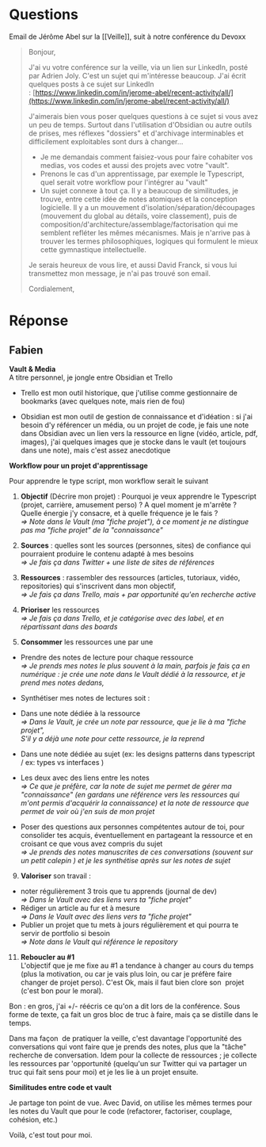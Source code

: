 # Questions

Email de  Jérôme Abel sur la [[Veille]], suit à notre conférence du Devoxx

> Bonjour,
>
> J'ai vu votre conférence sur la veille, via un lien sur LinkedIn, posté par Adrien Joly. C'est un sujet qui m'intéresse beaucoup. J'ai écrit quelques posts à ce sujet sur LinkedIn : [https://www.linkedin.com/in/jerome-abel/recent-activity/all/](https://www.linkedin.com/in/jerome-abel/recent-activity/all/)
> 
> J'aimerais bien vous poser quelques questions à ce sujet si vous avez un peu de temps. Surtout dans l'utilisation d'Obsidian ou autre outils de prises, mes réflexes "dossiers" et d'archivage interminables et difficilement exploitables sont durs à changer...  
> 
> -  Je me demandais comment faisiez-vous pour faire cohabiter vos medias, vos codes et aussi des projets avec votre "vault".
> -   Prenons le cas d'un apprentissage, par exemple le Typescript, quel serait votre workflow pour l'intégrer au "vault"
> -   Un sujet connexe à tout ça. Il y a beaucoup de similitudes, je trouve, entre cette idée de notes atomiques et la conception logicielle. Il y a un mouvement d'isolation/séparation/découpages (mouvement du global au détails, voire classement), puis de composition/d'architecture/assemblage/factorisation qui me semblent refléter les mêmes mécanismes. Mais je n'arrive pas à trouver les termes philosophiques, logiques qui formulent le mieux cette gymnastique intellectuelle.   
> 
> Je serais heureux de vous lire, et aussi David Franck, si vous lui transmettez mon message, je n'ai pas trouvé son email.
> 
> Cordialement,

# Réponse
## Fabien

**Vault & Media**  
A titre personnel, je jongle entre Obsidian et Trello

- Trello est mon outil historique, que j'utilise comme gestionnaire de bookmarks (avec quelques note, mais rien de fou)

- Obsidian est mon outil de gestion de connaissance et d'idéation : si j'ai besoin d'y référencer un média, ou un projet de code, je fais une note dans Obsidian avec un lien vers la ressource en ligne (vidéo, article, pdf, images), j'ai quelques images que je stocke dans le vault (et toujours dans une note), mais c'est assez anecdotique

  
**Workflow pour un projet d'apprentissage**

Pour apprendre le type script, mon workflow serait le suivant 

1.  **Objectif** (Décrire mon projet) : Pourquoi je veux apprendre le Typescript (projet, carrière, amusement perso) ? A quel moment je m'arrête ? Quelle énergie j'y consacre, et à quelle fréquence je le fais ?  
    _=> Note dans le Vault (ma "fiche projet"), à ce moment je ne distingue pas ma "fiche projet" de la "connaissance"_
2.  **Sources** : quelles sont les sources (personnes, sites) de confiance qui pourraient produire le contenu adapté à mes besoins  
    _=> Je fais ça dans Twitter + une liste de sites de références_  
    
3.  **Ressources** : rassembler des ressources (articles, tutoriaux, vidéo, repositories) qui s'inscrivent dans mon objectif,  
    _=> Je fais ça dans Trello, mais + par opportunité qu'en recherche active_   
    
4.  **Prioriser** les ressources  
    _=> Je fais ça dans Trello, et je catégorise avec des label, et en répartissant dans des boards_  
    
5.  **Consommer** les ressources une par une

-   Prendre des notes de lecture pour chaque ressource  
    _=> Je prends mes notes le plus souvent à la main, parfois je fais ça en numérique : je crée une note dans le Vault dédié à la ressource, et je prend mes notes dedans,_ 
-   Synthétiser mes notes de lectures soit :  
    

-   Dans une note dédiée à la ressource  
    _=> Dans le Vault, je crée un note par ressource, que je lie à ma "fiche projet",  
    S'il y a déjà une note pour cette ressource, je la reprend_
-   Dans une note dédiée au sujet (ex: les designs patterns dans typescript / ex: types vs interfaces )  
    
-   Les deux avec des liens entre les notes  
    _=> Ce que je préfère, car la note de sujet me permet de gérer ma "connaissance" (en gardans une référence vers les ressources qui m'ont permis d'acquérir la connaissance) et la note de ressource que permet de voir où j'en suis de mon projet_  
    

-   Poser des questions aux personnes compétentes autour de toi, pour consolider tes acquis, éventuellement en partageant la ressource et en croisant ce que vous avez compris du sujet  
    _=> Je prends des notes manuscrites de ces conversations (souvent sur un petit calepin ) et je les synthétise après sur les notes de sujet_  
    

9.  **Valoriser** son travail : 

-   noter régulièrement 3 trois que tu apprends (journal de dev)  
    _=> Dans le Vault avec des liens vers ta "fiche projet"_
-   Rédiger un article au fur et à mesure  
    _=> Dans le Vault avec des liens vers ta "fiche projet"_
-   Publier un projet que tu mets à jours régulièrement et qui pourra te servir de portfolio si besoin  
    _=> Note dans le Vault qui référence le repository_  
    

11.  **Reboucler au #1**  
    L'objectif que je me fixe au #1 a tendance à changer au cours du temps (plus la motivation, ou car je vais plus loin, ou car je préfère faire changer de projet perso). C'est Ok, mais il faut bien clore son  projet (c'est bon pour le moral).

Bon : en gros, j'ai +/- réécris ce qu'on a dit lors de la conférence. Sous forme de texte, ça fait un gros bloc de truc à faire, mais ça se distille dans le temps. 

Dans ma façon  de pratiquer la veille, c'est davantage l'opportunité des conversations qui vont faire que je prends des notes, plus que la "tâche" recherche de conversation. Idem pour la collecte de ressources ; je collecte les ressources par 'opportunité (quelqu'un sur Twitter qui va partager un truc qui fait sens pour moi) et je les lie à un projet ensuite.  
  

**Similitudes entre code et vault**

Je partage ton point de vue. Avec David, on utilise les mêmes termes pour les notes du Vault que pour le code (refactorer, factoriser, couplage, cohésion, etc.)

  

Voilà, c'est tout pour moi.